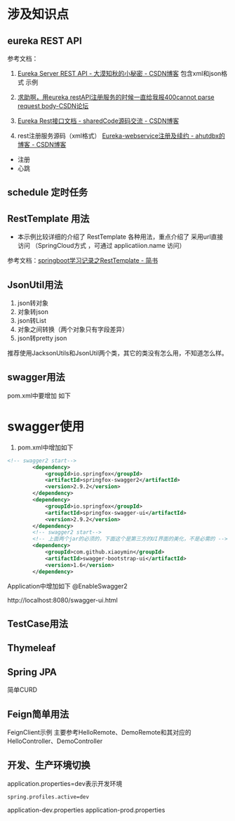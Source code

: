 # 涉及知识点

## eureka REST API
参考文档：
1. [Eureka Server REST API - 大漠知秋的小秘密 - CSDN博客](https://blog.csdn.net/wo18237095579/article/details/83271829#_36)
包含xml和json格式 示例

2. [求助啊，用eureka restAPI注册服务的时候一直给我报400cannot parse request body-CSDN论坛](https://bbs.csdn.net/topics/392299198)

3. [Eureka Rest接口文档 - sharedCode源码交流 - CSDN博客](https://blog.csdn.net/u012394095/article/details/81027286)

4. rest注册服务源码（xml格式）
[Eureka-webservice注册及续约 - ahutdbx的博客 - CSDN博客](https://blog.csdn.net/ahutdbx/article/details/83149078)


* 注册
* 心跳

## schedule 定时任务

## RestTemplate 用法
* 本示例比较详细的介绍了 RestTemplate 各种用法，重点介绍了 采用url直接访问
（SpringCloud方式 ，可通过 applicatiion.name 访问）

参考文档：[springboot学习记录之RestTemplate - 简书](https://www.jianshu.com/p/88b77d011c8a)

## JsonUtil用法
1. json转对象
2. 对象转json
3. json转List
4. 对象之间转换（两个对象只有字段差异）
5. json转pretty json

推荐使用JacksonUtils和JsonUtil两个类，其它的类没有怎么用，不知道怎么样。

## swagger用法
pom.xml中要增加 如下

# swagger使用
1. pom.xml中增加如下
```xml
<!-- swagger2 start-->
        <dependency>
            <groupId>io.springfox</groupId>
            <artifactId>springfox-swagger2</artifactId>
            <version>2.9.2</version>
        </dependency>
        <dependency>
            <groupId>io.springfox</groupId>
            <artifactId>springfox-swagger-ui</artifactId>
            <version>2.9.2</version>
        </dependency>
        <!-- swagger2 start-->
        <!-- 上面两个jar的必须的，下面这个是第三方的UI界面的美化，不是必需的 -->
        <dependency>
            <groupId>com.github.xiaoymin</groupId>
            <artifactId>swagger-bootstrap-ui</artifactId>
            <version>1.6</version>
        </dependency>
```
Application中增加如下
@EnableSwagger2

http://localhost:8080/swagger-ui.html

## TestCase用法

## Thymeleaf

## Spring JPA
简单CURD

## Feign简单用法 
FeignClient示例
主要参考HelloRemote、DemoRemote和其对应的 HelloController、DemoController

## 开发、生产环境切换
application.properties=dev表示开发环境
```
spring.profiles.active=dev
```
application-dev.properties
application-prod.properties



